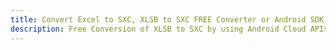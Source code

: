 ---title: Convert Excel to SXC, XLSB to SXC FREE Converter or Android SDKdescription: Free Conversion of XLSB to SXC by using Android Cloud APIs & SDKs. Also Create, Edit & Render Microsoft Excel, CSV and SpreadsheetML worksheets or spreadsheet in the Cloud.---